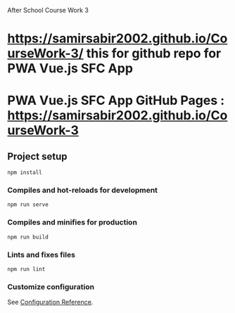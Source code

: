 
After School Course Work 3

# https://samirsabir2002.github.io/CourseWork-3/ this for github repo for PWA Vue.js SFC App

# PWA Vue.js SFC App GitHub Pages : https://samirsabir2002.github.io/CourseWork-3


## Project setup
```
npm install
```

### Compiles and hot-reloads for development
```
npm run serve
```

### Compiles and minifies for production
```
npm run build
```

### Lints and fixes files
```
npm run lint
```

### Customize configuration
See [Configuration Reference](https://cli.vuejs.org/config/).
